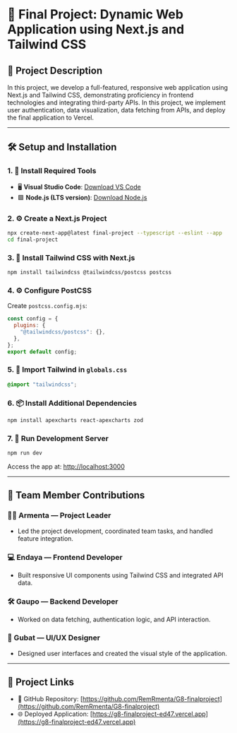 # 📱 Final Project: Dynamic Web Application using Next.js and Tailwind CSS

## 📄 Project Description

In this project, we develop a full-featured, responsive web application using Next.js and Tailwind CSS, demonstrating proficiency in frontend technologies and integrating third-party APIs. In this project, we implement user authentication, data visualization, data fetching from APIs, and deploy the final application to Vercel.

---

## 🛠️ Setup and Installation

### 1. 🧩 Install Required Tools

- 🖥 **Visual Studio Code**: [Download VS Code](https://code.visualstudio.com/download)  
- 🟩 **Node.js (LTS version)**: [Download Node.js](https://nodejs.org/en/download)

### 2. ⚙️ Create a Next.js Project

```bash
npx create-next-app@latest final-project --typescript --eslint --app
cd final-project
```

### 3. 🎨 Install Tailwind CSS with Next.js

```bash
npm install tailwindcss @tailwindcss/postcss postcss
```

### 4. ⚙️ Configure PostCSS

Create `postcss.config.mjs`:

```js
const config = {
  plugins: {
    "@tailwindcss/postcss": {},
  },
};
export default config;
```

### 5. 💅 Import Tailwind in `globals.css`

```css
@import "tailwindcss";
```

### 6. 📦 Install Additional Dependencies

```bash
npm install apexcharts react-apexcharts zod
```

### 7. 🚀 Run Development Server

```bash
npm run dev
```

Access the app at: [http://localhost:3000](http://localhost:3000)

---

## 👥 Team Member Contributions

### 👨‍💼 Armenta — Project Leader
- Led the project development, coordinated team tasks, and handled feature integration.

### 💻 Endaya — Frontend Developer
- Built responsive UI components using Tailwind CSS and integrated API data.

### 🛠 Gaupo — Backend Developer
- Worked on data fetching, authentication logic, and API interaction.

### 🎨 Gubat — UI/UX Designer
- Designed user interfaces and created the visual style of the application.

---

## 🔗 Project Links

- 📂 GitHub Repository: [https://github.com/RemRmenta/G8-finalproject](https://github.com/RemRmenta/G8-finalproject)
- 🌐 Deployed Application: [https://g8-finalproject-ed47.vercel.app](https://g8-finalproject-ed47.vercel.app)

